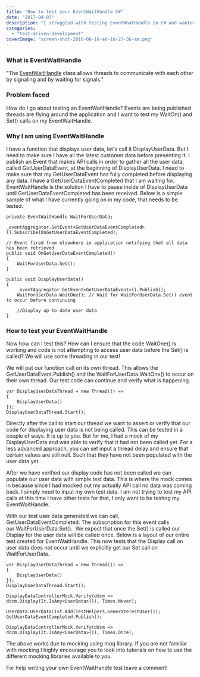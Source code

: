```yaml
---
title: "How to test your EventWaitHandle C#"
date: "2017-04-03"
description: "I struggled with testing EventWhatHandle in C# and wanted to share how I was able to wrap a test aroud the code."
categories: 
  - "test-driven-development"
coverImage: "screen-shot-2016-08-18-at-10-27-36-am.png"
---
```


### **What is EventWaitHandle**

"The [EventWaitHandle](https://msdn.microsoft.com/en-us/library/system.threading.eventwaithandle(v=vs.110).aspx) class allows threads to communicate with each other by signaling and by waiting for signals."

### **Problem faced**

How do I go about testing an EventWaitHandle? Events are being published threads are flying around the application and I want to test my WaitOn() and Set() calls on my EventWaitHandle.

### **Why I am using EventWaitHandle**

I have a function that displays user data, let's call it DisplayUserData. But I need to make sure I have all the latest customer data before presenting it. I publish an Event that makes API calls in order to gather all the user data, called GetUserDataEvent, at the beginning of DisplayUserData. I need to make sure that my GetUserDataEvent has fully completed before displaying any data. I have a GetUserDataEventCompleted that I am waiting for. EventWaitHandle is the solution I have to pause inside of DisplayUserData until GetUserDataEventCompleted has been received. Below is a simple sample of what I have currently going on in my code, that needs to be tested.

```
private EventWaitHandle WaitForUserData;

_eventAggregator.GetEvent<GetUserDataEventCompleted>().Subscribe(OnGetUserDataEventCompleted);

// Event fired from elsewhere in application notifying that all data has been retrieved 
public void OnGetUserDataEventCompleted()
{
	WaitForUserData.Set();
}

public void DisplayUserData()
{
	_eventAggregator.GetEvent<GetUserDataEvent>().Publish();
	WaitForUserData.WaitOne(); // Wait for WaitForUserData.Set() event to occur before continuing 
	
	//Display up to date user data
}
```

### **How to test your EventWaitHandle**

Now how can I test this? How can I ensure that the code WaitOne() is working and code is not attempting to access user data before the Set() is called? We will use some threading in our test!

We will put our function call on its own thread. This allows the GetUserDataEvent.Publish() and the WaitForUserData.WaitOne() to occur on their own thread. Our test code can continue and verify what is happening.

```
var DisplayUserDataThread = new Thread(() =>
{
	DisplayUserData()
});
DisplayUserDataThread.Start();
```

Directly after the call to start our thread we want to assert or verify that our code for displaying user data is not being called. This can be tested in a couple of ways. It is up to you. But for me, I had a mock of my DisplayUserData and was able to verify that it had not been called yet. For a less advanced approach, you can set input a thread delay and ensure that certain values are still null. Such that they have not been populated with the user data yet.

After we have verified our display code has not been called we can populate our user data with simple test data. This is where the mock comes in because since I had mocked out my actually API call no data was coming back. I simply need to input my own test data. I am not trying to test my API calls at this time I have other tests for that, I only want to be testing my EventWaitHandle.

With our test user data generated we can call, GetUserDataEventCompleted. The subscription for this event calls our WaitForUserData.Set().  We expect that once the Set() is called our Display for the user data will be called once. Below is a layout of our entire test created for EventWaitHandle. This now tests that the Display call on user data does not occur until we explicitly get our Set call on WaitForUserData.

```
var DisplayUserDataThread = new Thread(() =>
{
	DisplayUserData()
});
DisplayUserDataThread.Start();

DisplayDataControllerMock.Verify(ddcm => ddcm.Display(It.IsAny<UserData>()), Times.Never);

UserData.UserDataList.Add(TestHelpers.GenerateTestUser());
GetUserDataEventCompleted.Publish();
	
DisplayDataControllerMock.Verify(ddcm => ddcm.Display(It.IsAny<UserData>()), Times.Once);
```

The above works due to mocking using moq library. If you are not familiar with mocking I highly encourage you to look into tutorials on how to use the different mocking libraries available to you.

For help writing your own EventWaitHandle test leave a comment!
